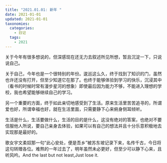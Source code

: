 ```yaml
---
title: "2021.01.01: 新年 "
date: 2021-01-01
updated: 2021-01-01
taxonomies:
  categories:
    - 日记
  tags:
    - 2021
---
```


关于今年有很多想说的，但深感现在还无力去叙述所见所想，暂且沉淀一下，只说说自己。

关于自己，今年也是一个很特别的年份。逡巡这么久，终于找到了知识的门，虽然也许还没有打开，但至少知道它在那了。也终于能够体验到学习的快乐，沉浸其中（看书的时候时常有漫步星河的想象）即使最后因为能力不够，不能进入理想的学校，我也希望能够继续自己的学习。

另一个重要的方面，终于如此亲切地感受到了生活。原来生活里苦苦追寻的，所谓爱也好，所谓幸福也好，就在生活里面，只需要静下心来俯身侧耳倾听。

生活是什么，生活要做什么，生活的目的是什么，这没有绝对的答案，也绝对不要信服他人所说，要自己亲身去体验，如果可以有自己的想法并且十分乐意积极地去实现那是最好的。

歌女宇文柔奴那一句“此心安处，便是吾乡”被苏东坡记录下来，名传千古，今日将这句转赠各位。难熬的一年过去了，明年虽然未必更好，但至少可以静下心来，且听风吟。And the last but not least,Just lose it.